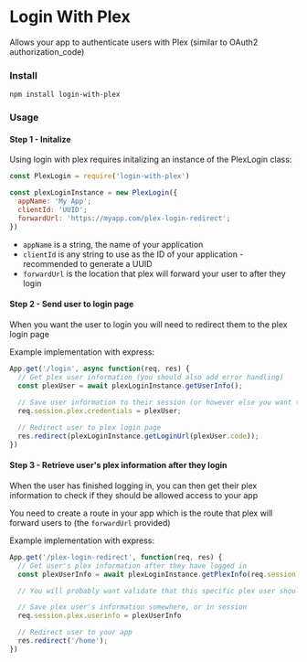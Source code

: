 # Login With Plex
Allows your app to authenticate users with Plex (similar to OAuth2 authorization_code)

### Install
`npm install login-with-plex`

### Usage

#### Step 1 - Initalize
Using login with plex requires initalizing an instance of the PlexLogin class:

```javascript
const PlexLogin = require('login-with-plex')

const plexLoginInstance = new PlexLogin({
  appName: 'My App';
  clientId: 'UUID';
  forwardUrl: 'https://myapp.com/plex-login-redirect';
})
```

* `appName` is a string, the name of your application
* `clientId` is any string to use as the ID of your application - recommended to generate a UUID
* `forwardUrl` is the location that plex will forward your user to after they login

#### Step 2 - Send user to login page
When you want the user to login you will need to redirect them to the plex login page

Example implementation with express:

```javascript
App.get('/login', async function(req, res) {
  // Get plex user information (you should also add error handling)
  const plexUser = await plexLoginInstance.getUserInfo();
  
  // Save user information to their session (or however else you want to manage it)
  req.session.plex.credentials = plexUser;

  // Redirect user to plex login page
  res.redirect(plexLoginInstance.getLoginUrl(plexUser.code));
})
```

#### Step 3 - Retrieve user's plex information after they login
When the user has finished logging in, you can then get their plex information to check if they should be allowed access to your app

You need to create a route in your app which is the route that plex will forward users to (the `forwardUrl` provided)

Example implementation with express:

```javascript
App.get('/plex-login-redirect', function(req, res) {
  // Get user's plex information after they have logged in
  const plexUserInfo = await plexLoginInstance.getPlexInfo(req.session.plex.credentials)

  // You will probably want validate that this specific plex user should have access to your app

  // Save plex user's information somewhere, or in session
  req.session.plex.userinfo = plexUserInfo

  // Redirect user to your app
  res.redirect('/home');
})
```